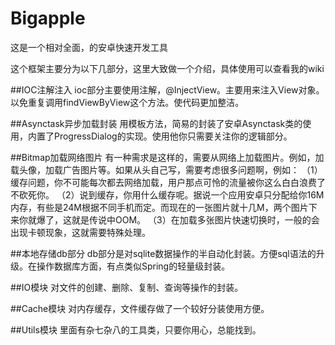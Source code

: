 Bigapple
========

这是一个相对全面，的安卓快速开发工具

这个框架主要分为以下几部分，这里大致做一个介绍，具体使用可以查看我的wiki

##IOC注解注入
ioc部分主要使用注解，@InjectView。主要用来注入View对象。以免重复调用findViewByView这个方法。使代码更加整洁。

##Asynctask异步加载封装
用模板方法，简易的封装了安卓Asynctask类的使用，内置了ProgressDialog的实现。使用他你只需要关注你的逻辑部分。

##Bitmap加载网络图片
有一种需求是这样的，需要从网络上加载图片。例如，加载头像，加载广告图片等。如果从头自己写，需要考虑很多问题啊，例如：
（1）缓存问题，你不可能每次都去网络加载，用户那点可怜的流量被你这么白白浪费了不砍死你。
（2）说到缓存，你用什么缓存呢。据说一个应用安卓只分配给你16M内存，有些是24M根据不同手机而定。而现在的一张图片就十几M，两个图片下来你就爆了，这就是传说中OOM。
（3）在加载多张图片快速切换时，一般的会出现卡顿现象，这就需要特殊处理。

##本地存储db部分
db部分是对sqlite数据操作的半自动化封装。方便sql语法的升级。在操作数据库方面，有点类似Spring的轻量级封装。

##IO模块
对文件的创建、删除、复制、查询等操作的封装。

##Cache模块
对内存缓存，文件缓存做了一个较好分装使用方便。

##Utils模块
里面有杂七杂八的工具类，只要你用心，总能找到。
